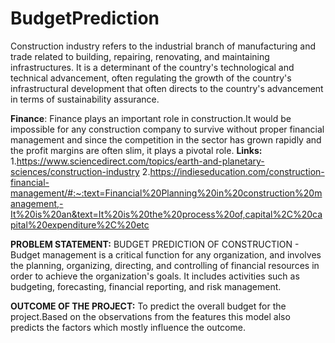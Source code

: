 # BudgetPrediction
Construction industry refers to the industrial branch of manufacturing and trade related to building, repairing, renovating, and maintaining infrastructures. It is a determinant of the country's technological and technical advancement, often regulating the growth of the country's infrastructural development that often directs to the country's advancement in terms of sustainability assurance. 

**Finance**: Finance plays an important role in construction.It would be impossible for any construction company to survive without proper financial management and since the competition in the sector has grown rapidly and the profit margins are often slim, it plays a pivotal role.
**Links:** 
1.https://www.sciencedirect.com/topics/earth-and-planetary-sciences/construction-industry
2.https://indieseducation.com/construction-financial-management/#:~:text=Financial%20Planning%20in%20construction%20management,-It%20is%20an&text=It%20is%20the%20process%20of,capital%2C%20capital%20expenditure%2C%20etc

**PROBLEM STATEMENT:**
	BUDGET  PREDICTION OF CONSTRUCTION - Budget  management is a critical function for any organization, and involves the planning, organizing, directing, and controlling of financial resources in order to achieve the organization's goals. It includes activities such as budgeting, forecasting, financial reporting, and risk management.

**OUTCOME OF THE PROJECT:**
To predict the overall budget for the project.Based on the observations from the features this model also predicts the factors which mostly influence the outcome.

